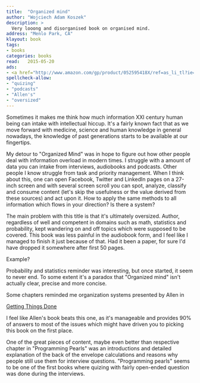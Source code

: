 ```yaml
---
title:  "Organized mind"
author: "Wojciech Adam Koszek"
description: >
  Very looong and disorganised book on organised mind.
address: "Menlo Park, CA"
klayout: book
tags:
- books
categories: books
read:	2015-05-20
ads:
- <a href="http://www.amazon.com/gp/product/052595418X/ref=as_li_tl?ie=UTF8&camp=1789&creative=390957&creativeASIN=052595418X&linkCode=as2&tag=wkoszek08-20&linkId=RINHNKW4KXXGPVW4"><img border="0" src="http://ws-na.amazon-adsystem.com/widgets/q?_encoding=UTF8&ASIN=052595418X&Format=_SL160_&ID=AsinImage&MarketPlace=US&ServiceVersion=20070822&WS=1&tag=wkoszek08-20" ></a><img src="http://ir-na.amazon-adsystem.com/e/ir?t=wkoszek08-20&l=as2&o=1&a=052595418X" width="1" height="1" border="0" alt="" style="border:none !important; margin:0px !important;" />
spellcheck-allow:
- "quizing"
- "podcasts"
- "Allen's"
- "oversized"
---
```


Sometimes it makes me think how much information XXI century human being can
intake with intellectual hiccup. It's a fairly known fact that as we move
forward with medicine, science and human knowledge in general nowadays, the knowledge
of past generations starts to be available at our fingertips.

My detour to "Organized Mind" was in hope to figure out how other people
deal with information overload in modern times. I struggle with a amount of
data you can intake from interviews, audiobooks and podcasts. Other people I
know struggle from task and priority management. When I think about this,
one can open Facebook, Twitter and LinkedIn pages on a 27-inch screen and
with several screen scroll you can spot, analyze, classify and consume
content (let's skip the usefulness or the value derived from these sources)
and act upon it. How to apply the same methods to all information which
flows in your direction? Is there a system?

The main problem with this title is that it's ultimately oversized. Author,
regardless of well and competent in domains such as math, statistics and
probability, kept wandering on and off topics which were supposed to be
covered. This book was less painful in the audiobook form, and I feel like I
managed to finish it just because of that. Had it been a paper, for sure I'd
have dropped it somewhere after first 50 pages.

Example?

Probability and statistics reminder was interesting, but once started, it
seem to never end. To some extent it's a paradox that "Organized mind" isn't
actually clear, precise and more concise.

Some chapters reminded me organization systems presented by Allen in 

[Getting Things Done](http://www.koszek.com/blog/2012/08/15/book-getting-things-done/)

I feel like Allen's book beats this one, as it's manageable and provides
90% of answers to most of the issues which might have driven you to picking
this book on the first place.

One of the great pieces of content, maybe even better than respective
chapter in "Programming Pearls" was an introductions and detailed
explanation of the back of the envelope calculations and reasons why people
still use them for interview questions. "Programming pearls" seems to be one
of the first books where quizing with fairly open-ended question was done
during the interviews.
